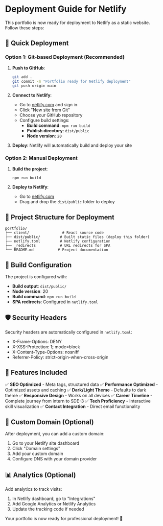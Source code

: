 # Deployment Guide for Netlify

This portfolio is now ready for deployment to Netlify as a static website. Follow these steps:

## 🚀 Quick Deployment

### Option 1: Git-based Deployment (Recommended)

1. **Push to GitHub**:
   ```bash
   git add .
   git commit -m "Portfolio ready for Netlify deployment"
   git push origin main
   ```

2. **Connect to Netlify**:
   - Go to [netlify.com](https://netlify.com) and sign in
   - Click "New site from Git"
   - Choose your GitHub repository
   - Configure build settings:
     - **Build command**: `npm run build`
     - **Publish directory**: `dist/public`
     - **Node version**: `20`

3. **Deploy**: Netlify will automatically build and deploy your site

### Option 2: Manual Deployment

1. **Build the project**:
   ```bash
   npm run build
   ```

2. **Deploy to Netlify**:
   - Go to [netlify.com](https://netlify.com)
   - Drag and drop the `dist/public` folder to deploy

## 📁 Project Structure for Deployment

```
portfolio/
├── client/               # React source code
├── dist/public/         # Built static files (deploy this folder)
├── netlify.toml         # Netlify configuration
├── _redirects           # URL redirects for SPA
└── README.md           # Project documentation
```

## 🔧 Build Configuration

The project is configured with:
- **Build output**: `dist/public/`
- **Node version**: 20
- **Build command**: `npm run build`
- **SPA redirects**: Configured in `netlify.toml`

## 🛡️ Security Headers

Security headers are automatically configured in `netlify.toml`:
- X-Frame-Options: DENY
- X-XSS-Protection: 1; mode=block
- X-Content-Type-Options: nosniff
- Referrer-Policy: strict-origin-when-cross-origin

## 🎯 Features Included

✅ **SEO Optimized** - Meta tags, structured data
✅ **Performance Optimized** - Optimized assets and caching
✅ **Dark/Light Theme** - Defaults to dark theme
✅ **Responsive Design** - Works on all devices
✅ **Career Timeline** - Complete journey from intern to SDE-3
✅ **Tech Proficiency** - Interactive skill visualization
✅ **Contact Integration** - Direct email functionality

## 🔗 Custom Domain (Optional)

After deployment, you can add a custom domain:
1. Go to your Netlify site dashboard
2. Click "Domain settings"
3. Add your custom domain
4. Configure DNS with your domain provider

## 📊 Analytics (Optional)

Add analytics to track visits:
1. In Netlify dashboard, go to "Integrations"
2. Add Google Analytics or Netlify Analytics
3. Update the tracking code if needed

Your portfolio is now ready for professional deployment! 🚀